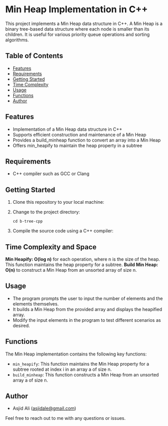 # Min Heap Implementation in C++

This project implements a Min Heap data structure in C++. A Min Heap is a binary tree-based data structure where each node is smaller than its children. It is useful for various priority queue operations and sorting algorithms.


## Table of Contents

- [Features](#features)
- [Requirements](#requirements)
- [Getting Started](#getting-started)
- [Time Complexity](#time-complexity)
- [Usage](#usage)
- [Functions](#functions)
- [Author](#author)

## Features


- Implementation of a Min Heap data structure in C++
- Supports efficient construction and maintenance of a Min Heap
- Provides a build_minheap function to convert an array into a Min Heap
- Offers min_heapify to maintain the heap property in a subtree

## Requirements

- C++ compiler such as GCC or Clang

## Getting Started

1. Clone this repository to your local machine:
    

2. Change to the project directory:
    ```shell
    cd b-tree-cpp
    ```
3. Compile the source code using a C++ compiler:
  

## Time Complexity and Space

<b>Min Heapify: O(log n)</b> for each operation, where n is the size of the heap. This function maintains the heap property for a subtree.
<b>Build Min Heap: O(n)</b> to construct a Min Heap from an unsorted array of size n.


## Usage

- The program prompts the user to input the number of elements and the elements themselves.
- It builds a Min Heap from the provided array and displays the heapified array.
- Modify the input elements in the program to test different scenarios as desired.

## Functions

The Min Heap implementation contains the following key functions:

- `min_heapify`: This function maintains the Min Heap property for a subtree rooted at index i in an array a of size n.
- `build_minheap`: This function constructs a Min Heap from an unsorted array a of size n.
  
## Author

- Asjid Ali (asjidale@gmail.com)

Feel free to reach out to me with any questions or issues.
